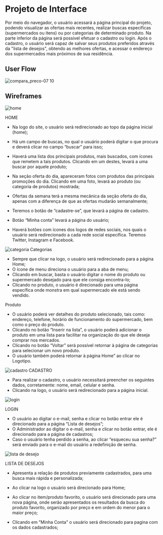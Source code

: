 
# Projeto de Interface

Por meio do navegador, o usuário acessará a página principal do projeto, podendo visualizar as ofertas mais recentes, realizar buscas específicas (supermercados ou itens) ou por categorias de determinado produto. Na parte inferior da página será possível efetuar o cadastro ou login. Após o cadastro, o usuário será capaz de salvar seus produtos preferidos através da "lista de desejos", obtendo as melhores ofertas, e acessar o endereço dos supermercados mais próximos de sua residência.


## User Flow
![compara_preco-07 10](https://user-images.githubusercontent.com/89820803/136465590-3bb84b87-e702-422c-be30-b08525fb1783.jpg)


## Wireframes
![home](https://user-images.githubusercontent.com/89584687/136302797-8fee7c5f-74f7-415e-ab9a-e3377625605d.png)

HOME 

* Na logo do site, o usuário será redirecionado ao topo da página inicial (home); 

* Há um campo de buscas, no qual o usuário poderá digitar o que procura e deverá clicar no campo “buscar” para isso; 

* Haverá uma lista dos principais produtos, mais buscados, com ícones que remetem a tais produtos. Clicando em um destes, levará a uma buscar por aquele produto; 

* Na seção oferta do dia, apareceram fotos com produtos das principais promoções do dia. Clicando em uma foto, levará ao produto (ou categoria de produtos) mostrada; 

* Ofertas da semana terá a mesma mecânica da seção oferta do dia, apenas com a diferença de que as ofertas mudarão semanalmente; 

* Teremos o botão de “cadastre-se”, que levará a página de cadastro. 

* Botão “Minha conta” levará a página do usuário; 

* Haverá botões com ícones dos logos de redes sociais, nos quais o usuário será redirecionado a cada rede social específica. Teremos Twitter, Instagram e Facebook.





![categoria](https://user-images.githubusercontent.com/89584687/136302830-6ef7d90b-b6bb-4180-b068-f4cb929ffba6.png)
Categorias

* Sempre que clicar na logo, o usuário será redirecionado para a página Home;
* O ícone de menu direciona o usuário para a aba de menu;
* Clicando em buscar, basta o usuário digitar o nome do produto ou supermercado desejado para que ele consiga encontra-lo;
* Clicando no produto, o usuário é direcionado para uma página específica onde monstra em qual supermercado ele está sendo vendido.

Produto

* O usuário poderá ver detalhes do produto selecionado, tais como: endereço, telefone, horário de funcionamento do supermercado, bem como o preço do produto. 
* Clicando no botão “Inserir na lista”, o usuário poderá adicionar o produto em uma lista para facilitar na organização do que ele deseja comprar nos mercados. 
* Clicando no botão “Voltar” será possível retornar à página de categorias para selecionar um novo produto.  
* O usuário também poderá retornar à página Home” ao clicar no Logotipo. 

![cadastro](https://user-images.githubusercontent.com/89584687/136302835-b1759dfd-fb47-4543-9542-87aa61c0b1a9.png)
CADASTRO 

* Para realizar o cadastro, o usuário necessitará preencher os seguintes dados, corretamente: nome, email, celular e senha. 
* Clicando na logo, o usuário será redirecionado para a página inicial. 

![login](https://user-images.githubusercontent.com/89584687/136302839-a456bc43-bd77-4212-b7ff-8b35c051d480.png)

LOGIN

* O usuário ao digitar o e-mail, senha e clicar no botão entrar ele é direcionado para a página “Lista de desejos”; 
* O Administrador ao digitar o e-mail, senha e clicar no botão entrar, ele é direcionado para a página de cadastros; 
* Caso o usuário tenha perdido a senha, ao clicar “esqueceu sua senha?” será enviado para o e-mail do usuário a redefinição de senha. 


![lista de desejo](https://user-images.githubusercontent.com/89584687/136304342-d133bf1d-a42d-4fc5-8128-824d03c5705e.png)

LISTA DE DESEJOS 

* Apresenta a relação de produtos previamente cadastrados, para uma busca mais rápida e personalizada; 

* Ao clicar na logo o usuário será direcionado para Home; 

* Ao clicar no item/produto favorito, o usuário será direcionado para uma nova página, onde serão apresentados os resultados da busca do produto favorito, organizado por preço e em ordem do menor para o maior preço; 

* Clicando em "Minha Conta" o usuário será direcionado para pagina com os dados cadastrados;

